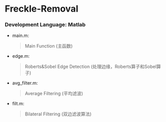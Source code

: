 # Freckle-Removal
### Development Language: Matlab  
* main.m:
  > Main Function (主函数)  
* edge.m:
  > Roberts&Sobel Edge Detection (处理边缘，Roberts算子和Sobel算子)
* avg_filter.m:
  > Average Filtering (平均滤波)
* filt.m:
  > Bilateral Filtering (双边滤波算法)
